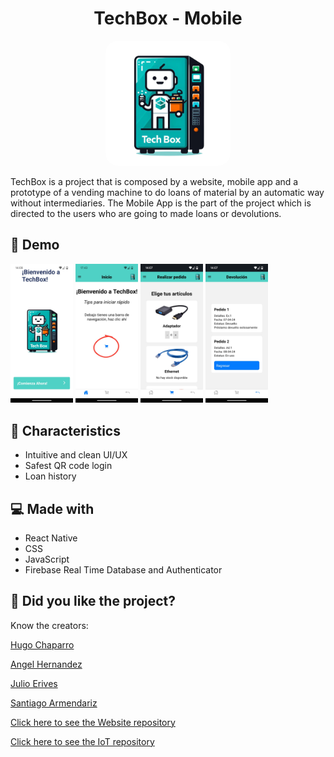 <h1 align="center" id="title">TechBox - Mobile</h1>

<p align="center"> <img src="./assets/logo-nobg.png" width="200" style="border-radius: 20px;" alt="project-image" /> </p>

<p id="description">TechBox is a project that is composed by a website, mobile app and a prototype of a vending machine to do loans of material by an automatic way without intermediaries. The Mobile App is the part of the project which is directed to the users who are going to made loans or devolutions.</p>

<h2>🚀 Demo</h2>

<p float="left">
  <img src="/assets/screen1.png" width="100" />
  <img src="/assets/screen2.jpeg" width="100" /> 
  <img src="/assets/screen3.jpeg" width="100" />
  <img src="/assets/screen4.jpeg" width="100" />
</p>

<h2>🧐 Characteristics</h2>

*   Intuitive and clean UI/UX
*   Safest QR code login
*   Loan history
  
<h2>💻 Made with</h2>

*   React Native
*   CSS
*   JavaScript
*   Firebase Real Time Database and Authenticator

<h2>💖 Did you like the project?</h2>

<p> Know the creators:</p>
<p><a href="https://github.com/Hgdv11">Hugo Chaparro<a></p>
<p><a href="https://github.com/aahpichardo">Angel Hernandez<a></p>
<p><a href="https://github.com/julioerives">Julio Erives<a></p> 
<p><a href="https://github.com/SantiagerArmendariz">Santiago Armendariz<a></p>

<p><a href="https://github.com/julioerives/techBox" target="_blank">Click here to see the Website repository</a><p>
<p><a href="https://github.com/aahpichardo/techbox-microcontrolador" target="_blank">Click here to see the IoT repository</a><p>

